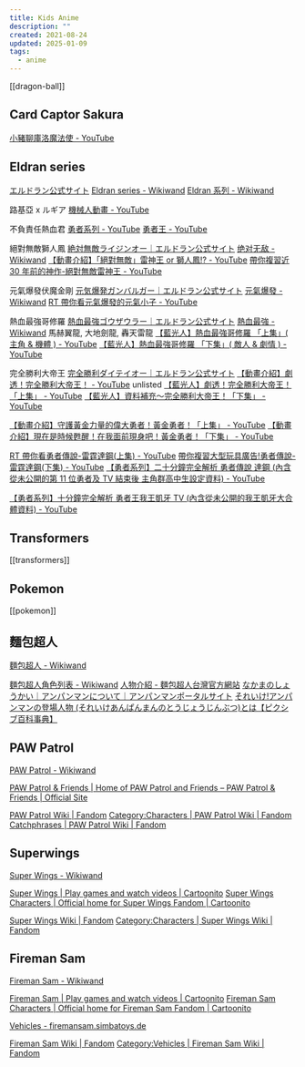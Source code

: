 ```yaml
---
title: Kids Anime
description: ""
created: 2021-08-24
updated: 2025-01-09
tags:
  - anime
---
```


[[dragon-ball]]

## Card Captor Sakura

[小豬聊庫洛魔法使 - YouTube](https://www.youtube.com/playlist?list=PL2yoeIMkzwpOwZgY7YOGmn0tJmMRJHI3y)

## Eldran series

[エルドラン公式サイト](http://www.eldran.net/)
[Eldran series - Wikiwand](https://www.wikiwand.com/en/Eldran_series)
[Eldran 系列 - Wikiwand](https://www.wikiwand.com/zh/Eldran%E7%B3%BB%E5%88%97)

路基亞 x ルギア
[機械人動畫 - YouTube](https://www.youtube.com/playlist?list=PLpVvYF-vqZ_dQWueF3-AFGBAL2IbdlDNW)

不負責任熱血君
[勇者系列 - YouTube](https://www.youtube.com/playlist?list=PL6Y0u0Fhoh3hXCj9Qc_xDYN-hdrnubyHx)
[勇者王 - YouTube](https://www.youtube.com/playlist?list=PL6Y0u0Fhoh3g_Th3I885eOvIYc_toZjjO)

絕對無敵獅人鳳
[絶対無敵ライジンオー｜エルドラン公式サイト](http://www.eldran.net/raijin-oh/index.html)
[绝对无敌 - Wikiwand](https://www.wikiwand.com/zh/%E7%BB%9D%E5%AF%B9%E6%97%A0%E6%95%8C)
[【動畫介紹】「絕對無敵」雷神王 or 獅人鳳!? - YouTube](https://www.youtube.com/watch?v=9hXm_KvgEDI)
[帶你複習近 30 年前的神作-絕對無敵雷神王 - YouTube](https://www.youtube.com/watch?v=QyGDYEroC38)

元氣爆發伏魔金剛
[元気爆発ガンバルガー｜エルドラン公式サイト](http://www.eldran.net/gambaruger/index.html)
[元氣爆發 - Wikiwand](https://www.wikiwand.com/zh/%E5%85%83%E6%B0%A3%E7%88%86%E7%99%BC)
[RT 帶你看元氣爆發的元氣小子 - YouTube](https://www.youtube.com/watch?v=wX2s5cyrR0s)

熱血最強哥修羅
[熱血最強ゴウザウラー｜エルドラン公式サイト](http://www.eldran.net/gosaurar/)
[熱血最強 - Wikiwand](https://www.wikiwand.com/zh/%E7%86%B1%E8%A1%80%E6%9C%80%E5%BC%B7)
馬赫翼龍, 大地劍龍, 轟天雷龍
[【藍光人】熱血最強哥修羅 「上集」( 主角 & 機體 ) - YouTube](https://www.youtube.com/watch?v=CuDWiiffb9k)
[【藍光人】熱血最強哥修羅 「下集」( 敵人 & 劇情 ) - YouTube](https://www.youtube.com/watch?v=hQcZl0CXEqE)

完全勝利大帝王
[完全勝利ダイテイオー｜エルドラン公式サイト](http://www.eldran.net/daitei-oh/index.html)
[【動畫介紹】劇透！完全勝利大帝王！ - YouTube](https://www.youtube.com/watch?v=OBV6SpQ--0k) unlisted
[【藍光人】劇透！完全勝利大帝王！「上集」 - YouTube](https://www.youtube.com/watch?v=0nBCPnI1a7E)
[【藍光人】資料補充～完全勝利大帝王！「下集」 - YouTube](https://www.youtube.com/watch?v=-Qqp8KoF5NA)

[【動畫介紹】守護黃金力量的偉大勇者！黃金勇者！「上集」 - YouTube](https://www.youtube.com/watch?v=wGVvDP0P-A0)
[【動畫介紹】現在是時候甦醒！在我面前現身吧！黃金勇者！「下集」 - YouTube](https://www.youtube.com/watch?v=r_hRQtdTvIw)

[RT 帶你看勇者傳說-雷霆達鋼(上集) - YouTube](https://www.youtube.com/watch?v=uc20EZ7gS3M)
[帶你複習大型玩具廣告!勇者傳說-雷霆達鋼(下集) - YouTube](https://www.youtube.com/watch?v=SkibqNWurIE)
[【勇者系列】二十分鐘完全解析 勇者傳說 達鋼 (內含從未公開的第 11 位勇者及 TV 結束後 主角群高中生設定資料) - YouTube](https://www.youtube.com/watch?v=qgypFQP7-xc)

[【勇者系列】十分鐘完全解析 勇者王我王凱牙 TV (內含從未公開的我王凱牙大合體資料) - YouTube](https://www.youtube.com/watch?v=y17EOD9YhXo)

## Transformers

[[transformers]]

## Pokemon

[[pokemon]]

## 麵包超人

[麵包超人 - Wikiwand](https://www.wikiwand.com/zh/%E9%BA%B5%E5%8C%85%E8%B6%85%E4%BA%BA)

[麵包超人角色列表 - Wikiwand](https://www.wikiwand.com/zh/%E9%9D%A2%E5%8C%85%E8%B6%85%E4%BA%BA%E8%A7%92%E8%89%B2%E5%88%97%E8%A1%A8)
[人物介紹 - 麵包超人台灣官方網站](https://www.anpanman.tw/data.php?sys_name=works3)
[なかまのしょうかい｜アンパンマンについて｜アンパンマンポータルサイト](https://www.anpanman.jp/about/friend.html)
[それいけ!アンパンマンの登場人物 (それいけあんぱんまんのとうじょうじんぶつ)とは【ピクシブ百科事典】](https://dic.pixiv.net/a/%E3%81%9D%E3%82%8C%E3%81%84%E3%81%91%21%E3%82%A2%E3%83%B3%E3%83%91%E3%83%B3%E3%83%9E%E3%83%B3%E3%81%AE%E7%99%BB%E5%A0%B4%E4%BA%BA%E7%89%A9)

## PAW Patrol

[PAW Patrol - Wikiwand](https://www.wikiwand.com/en/PAW_Patrol)

[PAW Patrol & Friends | Home of PAW Patrol and Friends – PAW Patrol & Friends | Official Site](https://pawpatrolandfriends.com/)

[PAW Patrol Wiki | Fandom](https://pawpatrol.fandom.com/wiki/PAW_Patrol_Wiki)
[Category:Characters | PAW Patrol Wiki | Fandom](https://pawpatrol.fandom.com/wiki/Category:Characters)
[Catchphrases | PAW Patrol Wiki | Fandom](https://pawpatrol.fandom.com/wiki/Catchphrases)

## Superwings

[Super Wings - Wikiwand](https://www.wikiwand.com/en/Super_Wings)

[Super Wings | Play games and watch videos | Cartoonito](https://www.cartoonito.co.uk/tv-show/super-wings)
[Super Wings Characters | Official home for Super Wings Fandom | Cartoonito](https://www.cartoonito.co.uk/tv-show/super-wings/characters)

[Super Wings Wiki | Fandom](https://super-wings.fandom.com/wiki/Super_Wings_Wiki)
[Category:Characters | Super Wings Wiki | Fandom](https://super-wings.fandom.com/wiki/Category:Characters)

## Fireman Sam

[Fireman Sam - Wikiwand](https://www.wikiwand.com/en/Fireman_Sam)

[Fireman Sam | Play games and watch videos | Cartoonito](https://www.cartoonito.co.uk/tv-show/fireman-sam)
[Fireman Sam Characters | Official home for Fireman Sam Fandom | Cartoonito](https://www.cartoonito.co.uk/tv-show/fireman-sam/characters)

[Vehicles - firemansam.simbatoys.de](https://firemansam.simbatoys.de/en/products/)

[Fireman Sam Wiki | Fandom](https://firemansam.fandom.com/wiki/Fireman_Sam_Wiki)
[Category:Vehicles | Fireman Sam Wiki | Fandom](https://firemansam.fandom.com/wiki/Category:Vehicles)
